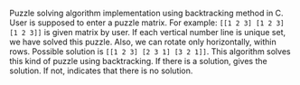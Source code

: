Puzzle solving algorithm implementation using backtracking method in C.
User is supposed to enter a puzzle matrix.
For example: `[[1 2 3] [1 2 3] [1 2 3]]` is given matrix by user.
If each vertical number line is unique set, we have solved this puzzle.
Also, we can rotate only horizontally, within rows.
Possible solution is `[[1 2 3] [2 3 1] [3 2 1]]`.
This algorithm solves this kind of puzzle using backtracking.
If there is a solution, gives the solution. If not, indicates that there is no solution. 